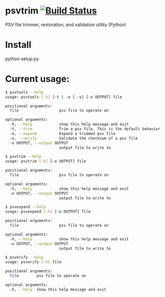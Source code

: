 # psvtrim [![Build Status](https://travis-ci.org/kageurufu/psvtools.svg?branch=master)](https://travis-ci.org/kageurufu/psvtools)
PSV file trimmer, restoration, and validation utility (Python)

# Install

python setup.py

# Current usage:

```bash
$ psvtools --help
usage: psvtools [-h] [-t | -e | -v] [-o OUTPUT] file

positional arguments:
  file                  psv file to operate on

optional arguments:
  -h, --help            show this help message and exit
  -t, --trim            Trim a psv file. This is the default behavior
  -e, --expand          Expand a trimmed psv file
  -v, --verify          Validate the checksum of a psv file
  -o OUTPUT, --output OUTPUT
                        output file to write to
```

```bash
$ psvtrim --help
usage: psvtrim [-h] [-o OUTPUT] file

positional arguments:
  file                  psv file to operate on

optional arguments:
  -h, --help            show this help message and exit
  -o OUTPUT, --output OUTPUT
                        output file to write to
```

```bash
$ psvexpand --help
usage: psvexpand [-h] [-o OUTPUT] file

positional arguments:
  file                  psv file to operate on

optional arguments:
  -h, --help            show this help message and exit
  -o OUTPUT, --output OUTPUT
                        output file to write to
```

```bash
$ psverify --help
usage: psverify [-h] file

positional arguments:
  file        psv file to operate on

optional arguments:
  -h, --help  show this help message and exit
```

